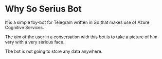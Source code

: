 # Why So Serius Bot

It is a simple toy-bot for Telegram written in Go that makes use of Azure Cognitive Services.

The aim of the user in a conversation with this bot is to take a picture of him very with a very serious face.

The bot is not going to store any data anywhere.
